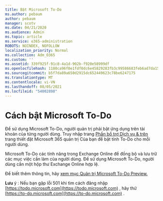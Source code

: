 ```yaml
---
title: Bật Microsoft To-Do
ms.author: pebaum
author: pebaum
manager: scotv
ms.date: 04/21/2020
ms.audience: Admin
ms.topic: article
ms.service: o365-administration
ROBOTS: NOINDEX, NOFOLLOW
localization_priority: Normal
ms.collection: Adm_O365
ms.custom: ''
ms.assetid: 339f925f-91c8-4a1d-902b-f920e58999df
ms.openlocfilehash: 1180ca96f0e1fdf0dc6e45829283fb3c99586683feb6ad7da1571fc05f41c48d
ms.sourcegitcommit: b5f7da89a650d2915dc652449623c78be6247175
ms.translationtype: MT
ms.contentlocale: vi-VN
ms.lasthandoff: 08/05/2021
ms.locfileid: "54002898"
---
```

# <a name="how-to-enable-microsoft-to-do"></a>Cách bật Microsoft To-Do

Để sử dụng Microsoft To-Do, người quản trị phải bật ứng dụng trên tài khoản của từng người dùng. Truy nhập trang [Phần bổ trợ Dịch vụ &amp; trên](https://portal.office.com/adminportal/home#/Settings/ServicesAndAddIns) trang thiết đặt Microsoft 365 quản trị Của bạn để bật tính To-Do cho mỗi người dùng.
  
Microsoft To-Do các tính năng trong Exchange Online để đồng bộ và lưu trữ các mục việc cần làm của người dùng. Để sử dụng Microsoft To-Do, người dùng cần một hộp thư Exchange Online hợp lệ.
  
Để biết thêm thông tin, hãy [xem mục Quản trị Microsoft To-Do Preview.](https://support.office.com/article/490c1a8c-2333-4952-8125-841afadb9620.aspx)
  
 **Lưu** ý : Nếu bạn gặp lỗi 501 khi tìm cách đăng nhập [https://todo.microsoft.com](https://todo.microsoft.com) , hãy thử [https://to-do.microsoft.com](https://to-do.microsoft.com) .
  

